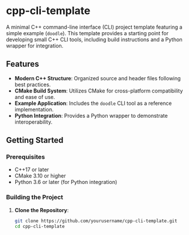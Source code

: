 # cpp-cli-template

A minimal C++ command-line interface (CLI) project template featuring a simple example (`doodle`). This template provides a starting point for developing small C++ CLI tools, including build instructions and a Python wrapper for integration.

## Features

- **Modern C++ Structure**: Organized source and header files following best practices.
- **CMake Build System**: Utilizes CMake for cross-platform compatibility and ease of use.
- **Example Application**: Includes the `doodle` CLI tool as a reference implementation.
- **Python Integration**: Provides a Python wrapper to demonstrate interoperability.

## Getting Started

### Prerequisites

- C++17 or later
- CMake 3.10 or higher
- Python 3.6 or later (for Python integration)

### Building the Project

1. **Clone the Repository**:

   ```bash
   git clone https://github.com/yourusername/cpp-cli-template.git
   cd cpp-cli-template
